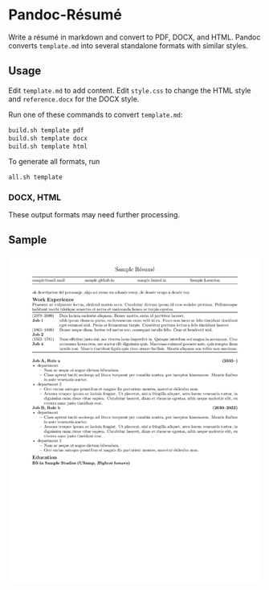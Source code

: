 # Pandoc-Résumé

Write a résumé in markdown and convert to PDF, DOCX, and HTML.
Pandoc converts `template.md` into several standalone formats with similar styles.

## Usage

Edit `template.md` to add content. Edit `style.css` to change the HTML style and `reference.docx` for the DOCX style.

Run one of these commands to convert `template.md`:

```
build.sh template pdf
build.sh template docx
build.sh template html
```

To generate all formats, run

```
all.sh template
```

### DOCX, HTML

These output formats may need further processing.

## Sample

![PDF rendered to PNG](template.png)
